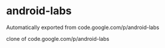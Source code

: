 # android-labs
Automatically exported from code.google.com/p/android-labs

clone of code.google.com/p/android-labs

